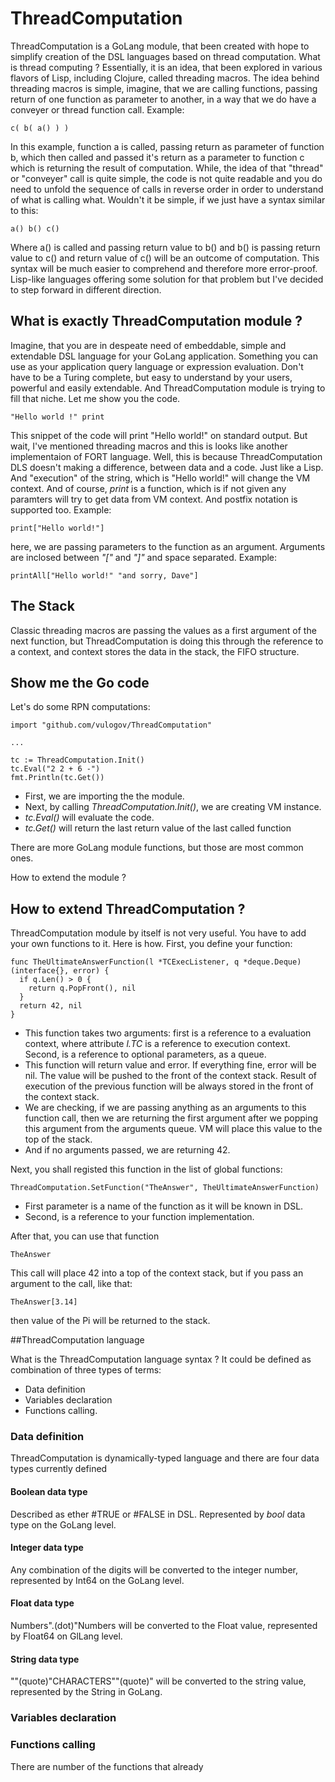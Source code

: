 # ThreadComputation

ThreadComputation is a GoLang module, that been created with hope to simplify creation of the DSL languages based on thread computation. What is thread computing ? Essentially, it is an idea, that been explored in various flavors of Lisp, including Clojure, called threading macros. The idea behind threading macros is simple, imagine, that we are calling functions, passing return of one function as parameter to another, in a way that we do have a conveyer or thread function call. Example:

```
c( b( a() ) )
```
In this example, function a is called, passing return as parameter of function b, which then called and passed it's return as a parameter to function c which is returning the result of computation. While, the idea of that "thread" or "conveyer" call is quite simple, the code is not quite readable and you do need to unfold the sequence of calls in reverse order in order to understand of what is calling what. Wouldn't it be simple, if we just have a syntax similar to this:

```
a() b() c()
```

Where a() is called and passing return value to b() and b() is passing return value to c() and return value of c() will be an outcome of computation. This syntax will be much easier to comprehend and therefore more error-proof. Lisp-like languages offering some solution for that problem but I've decided to step forward in different direction.

## What is exactly ThreadComputation module ?

Imagine, that you are in despeate need of embeddable, simple and extendable DSL language for your GoLang application. Something you can use as your application query language or expression evaluation. Don't have to be a Turing complete, but easy to understand by your users, powerful and easily extendable. And ThreadComputation module is trying to fill that niche. Let me show you the code.

```
"Hello world !" print
```

This snippet of the code will print "Hello world!" on standard output. But wait, I've mentioned threading macros and this is looks like another implementaion of FORT language. Well, this is because ThreadComputation DLS doesn't making a difference, between data and a code. Just like a Lisp. And "execution" of the string, which is "Hello world!" will change the VM context. And of course, _print_ is a function, which is if not given any paramters will try to get data from VM context. And postfix notation is supported too. Example:

```
print["Hello world!"]
```

here, we are passing parameters to the function as an argument. Arguments are inclosed between _"["_ and _"]"_ and space separated. Example:

```
printAll["Hello world!" "and sorry, Dave"]
```

## The Stack

Classic threading macros are passing the values as a first argument of the next function, but ThreadComputation is doing this through the reference to a context, and context stores the data in the stack, the FIFO structure.

## Show me the Go code

Let's do some RPN computations:

```(language=Go)
import "github.com/vulogov/ThreadComputation"

...

tc := ThreadComputation.Init()
tc.Eval("2 2 + 6 -")
fmt.Println(tc.Get())
```

- First, we are importing the the module.
- Next, by calling _ThreadComputation.Init()_, we are creating VM instance.
- _tc.Eval()_ will evaluate the code.
- _tc.Get()_ will return the last return value of the last called function

There are more GoLang module functions, but those are most common ones.

How to extend the module ?

## How to extend ThreadComputation ?

ThreadComputation module by itself is not very useful. You have to add your own functions to it. Here is how. First, you define your function:

```(language=Go)
func TheUltimateAnswerFunction(l *TCExecListener, q *deque.Deque) (interface{}, error) {
  if q.Len() > 0 {
    return q.PopFront(), nil
  }
  return 42, nil
}
```

- This function takes two arguments: first is a reference to a evaluation context, where attribute _l.TC_ is a reference to execution context. Second, is a reference to optional parameters, as a queue.
- This function will return value and error. If everything fine, error will be nil. The value will be pushed to the front of the context stack. Result of execution of the previous function will be always stored in the front of the context stack.
- We are checking, if we are passing anything as an arguments to this function call, then we are returning the first argument after we popping this argument from the arguments queue. VM will place this value to the top of the stack.
- And if no arguments passed, we are returning 42.

Next, you shall registed this function in the list of global functions:

```(language=Go)
ThreadComputation.SetFunction("TheAnswer", TheUltimateAnswerFunction)
```

- First parameter is a name of the function as it will be known in DSL.
- Second, is a reference to your function implementation.

After that, you can use that function

```
TheAnswer
```

This call will place 42 into a top of the context stack, but if you pass an argument to the call, like that:

```
TheAnswer[3.14]
```

then value of the Pi will be returned to the stack.

##ThreadComputation language

What is the ThreadComputation language syntax ? It could be defined as combination of three types of terms:

- Data definition
- Variables declaration
- Functions calling.

### Data definition

ThreadComputation is dynamically-typed language and there are four data types currently defined

#### Boolean data type

Described as ether #TRUE or #FALSE in DSL. Represented by _bool_ data type on the GoLang level.

#### Integer data type

Any combination of the digits will be converted to the integer number, represented by Int64 on the GoLang level.

#### Float data type

Numbers".(dot)"Numbers will be converted to the Float value, represented by Float64 on GlLang level.

#### String data type

"\"(quote)"CHARACTERS"\"(quote)" will be converted to the string value, represented by the String in GoLang.

### Variables declaration

### Functions calling

There are number of the functions that already
